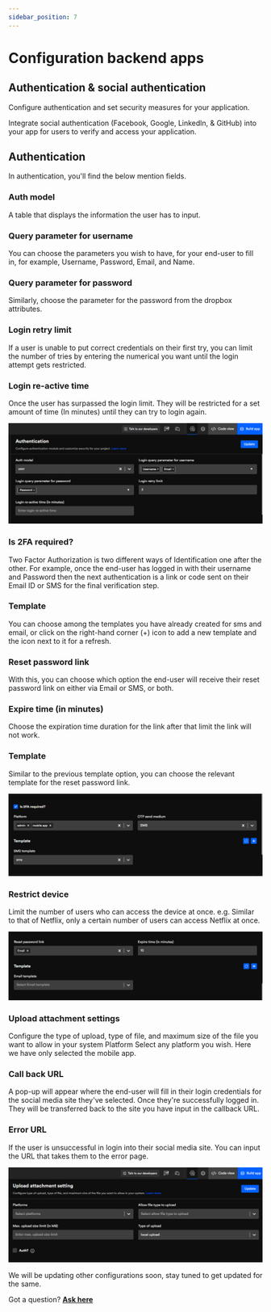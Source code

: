 ```yaml
---
sidebar_position: 7
---
```


# Configuration backend apps

## Authentication & social authentication
Configure authentication and set security measures for your application.

Integrate social authentication (Facebook, Google, Linkedln, & GitHub) into your app for users to verify and access your application.

## Authentication
In authentication, you'll find the below mention fields.

### Auth model
A table that displays the information the user has to input.
### Query parameter for username
You can choose the parameters you wish to have, for your end-user to fill in, for example, Username, Password, Email, and Name.
### Query parameter for password
Similarly, choose the parameter for the password from the dropbox attributes.
### Login retry limit
If a user is unable to put correct credentials on their first try, you can limit the number of tries by entering the numerical you want until the login attempt gets restricted. 
### Login re-active time
Once the user has surpassed the login limit. They will be restricted for a set amount of time (In minutes) until they can try to login again.

![Example banner](./image/authjs.png)

### Is 2FA required?
Two Factor Authorization is two different ways of Identification one after the other. For example, once the end-user has logged in with their username and Password then the next authentication is a link or code sent on their Email ID or SMS for the final verification step.
### Template
You can choose among the templates you have already created for sms and email, or click on the right-hand corner (+) icon to add a new template and the icon next to it for a refresh.
### Reset password link
With this, you can choose which option the end-user will receive their reset password link on either via Email or SMS, or both. 
### Expire time (in minutes)
Choose the expiration time duration for the link after that limit the link will not work. 
### Template
Similar to the previous template option, you can choose the relevant template for the reset password link. 

![Example banner](./image/f2a.png)

### Restrict device
Limit the number of users who can access the device at once. e.g. Similar to that of Netflix, only a certain number of users can access Netflix at once.

![Example banner](./image/restric.png)

### Upload attachment settings
Configure the type of upload, type of file, and maximum size of the file you want to allow in your system
Platform
Select any platform you wish. Here we have only selected the mobile app.
### Call back URL
A pop-up will appear where the end-user will fill in their login credentials for the social media site they've selected. Once they're successfully logged in. They will be transferred back to the site you have input in the callback URL.  
### Error URL
If the user is unsuccessful in login into their social media site. You can input the URL that takes them to the error page. 

![Example banner](./image/upload.png)

We will be updating other configurations soon, stay tuned to get updated for the same.

Got a question? [**Ask here**](https://discord.com/invite/rFMnCG5MZ7)
<!-- ![Example banner](../img/authjs.png) -->